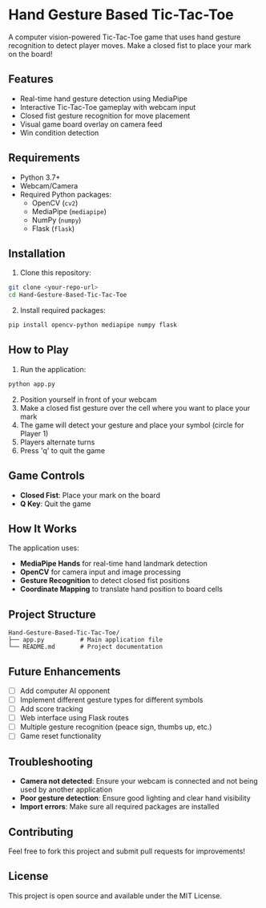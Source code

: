# Hand Gesture Based Tic-Tac-Toe

A computer vision-powered Tic-Tac-Toe game that uses hand gesture recognition to detect player moves. Make a closed fist to place your mark on the board!

## Features

- Real-time hand gesture detection using MediaPipe
- Interactive Tic-Tac-Toe gameplay with webcam input
- Closed fist gesture recognition for move placement
- Visual game board overlay on camera feed
- Win condition detection

## Requirements

- Python 3.7+
- Webcam/Camera
- Required Python packages:
  - OpenCV (`cv2`)
  - MediaPipe (`mediapipe`)
  - NumPy (`numpy`)
  - Flask (`flask`)

## Installation

1. Clone this repository:
```bash
git clone <your-repo-url>
cd Hand-Gesture-Based-Tic-Tac-Toe
```

2. Install required packages:
```bash
pip install opencv-python mediapipe numpy flask
```

## How to Play

1. Run the application:
```bash
python app.py
```

2. Position yourself in front of your webcam
3. Make a closed fist gesture over the cell where you want to place your mark
4. The game will detect your gesture and place your symbol (circle for Player 1)
5. Players alternate turns
6. Press 'q' to quit the game

## Game Controls

- **Closed Fist**: Place your mark on the board
- **Q Key**: Quit the game

## How It Works

The application uses:
- **MediaPipe Hands** for real-time hand landmark detection
- **OpenCV** for camera input and image processing
- **Gesture Recognition** to detect closed fist positions
- **Coordinate Mapping** to translate hand position to board cells

## Project Structure

```
Hand-Gesture-Based-Tic-Tac-Toe/
├── app.py          # Main application file
└── README.md       # Project documentation
```

## Future Enhancements

- [ ] Add computer AI opponent
- [ ] Implement different gesture types for different symbols
- [ ] Add score tracking
- [ ] Web interface using Flask routes
- [ ] Multiple gesture recognition (peace sign, thumbs up, etc.)
- [ ] Game reset functionality

## Troubleshooting

- **Camera not detected**: Ensure your webcam is connected and not being used by another application
- **Poor gesture detection**: Ensure good lighting and clear hand visibility
- **Import errors**: Make sure all required packages are installed

## Contributing

Feel free to fork this project and submit pull requests for improvements!

## License

This project is open source and available under the MIT License.